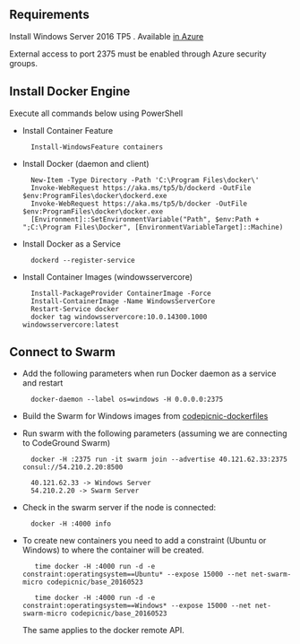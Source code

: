 ## Requirements

Install Windows Server 2016 TP5 . Available [in Azure](https://azure.microsoft.com/en-us/marketplace/partners/microsoft/windowsservertechnicalpreview/)

External access to port 2375 must be enabled through Azure security groups.

## Install Docker Engine

Execute all commands below using PowerShell



* Install Container Feature

		Install-WindowsFeature containers

* Install Docker (daemon and client)

		New-Item -Type Directory -Path 'C:\Program Files\docker\'
    	Invoke-WebRequest https://aka.ms/tp5/b/dockerd -OutFile $env:ProgramFiles\docker\dockerd.exe
    	Invoke-WebRequest https://aka.ms/tp5/b/docker -OutFile $env:ProgramFiles\docker\docker.exe
    	[Environment]::SetEnvironmentVariable("Path", $env:Path + ";C:\Program Files\Docker", [EnvironmentVariableTarget]::Machine)
    
* Install Docker as a Service

		dockerd --register-service

* Install Container Images (windowsservercore)

		Install-PackageProvider ContainerImage -Force
    	Install-ContainerImage -Name WindowsServerCore
    	Restart-Service docker
    	docker tag windowsservercore:10.0.14300.1000 windowsservercore:latest

## Connect to Swarm

* Add the following parameters when run Docker daemon as a service and restart

    	docker-daemon --label os=windows -H 0.0.0.0:2375
    
* Build the Swarm for Windows images from [codepicnic-dockerfiles](https://github.com/CodePicnic/codepicnic-dockerfiles/swarm-windows)    

* Run swarm with the following parameters (assuming we are connecting to CodeGround Swarm)

    	docker -H :2375 run -it swarm join --advertise 40.121.62.33:2375 consul://54.210.2.20:8500
    
    	40.121.62.33 -> Windows Server
    	54.210.2.20 -> Swarm Server
    
* Check in the swarm server if the node is connected:

    	docker -H :4000 info

* To create new containers you need to add a constraint (Ubuntu or Windows) to where the container will be created.

         time docker -H :4000 run -d -e constraint:operatingsystem==Ubuntu* --expose 15000 --net net-swarm-micro codepicnic/base_20160523
         
         time docker -H :4000 run -d -e constraint:operatingsystem==Windows* --expose 15000 --net net-swarm-micro codepicnic/base_20160523
         
  The same applies to the docker remote API.




